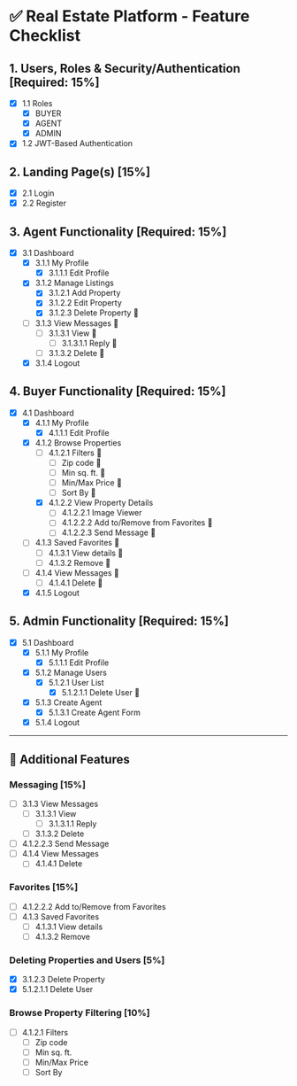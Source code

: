 # ✅ Real Estate Platform - Feature Checklist

## 1. Users, Roles & Security/Authentication [Required: 15%]
- [x] 1.1 Roles
  - [x] BUYER
  - [x] AGENT
  - [x] ADMIN
- [x] 1.2 JWT-Based Authentication

## 2. Landing Page(s) [15%]
- [x] 2.1 Login
- [x] 2.2 Register

## 3. Agent Functionality [Required: 15%]
- [x] 3.1 Dashboard
  - [x] 3.1.1 My Profile
    - [x] 3.1.1.1 Edit Profile
  - [x] 3.1.2 Manage Listings
    - [x] 3.1.2.1 Add Property
    - [x] 3.1.2.2 Edit Property
    - [x] 3.1.2.3 Delete Property 🎁
  - [ ] 3.1.3 View Messages 🎁
    - [ ] 3.1.3.1 View 🎁
      - [ ] 3.1.3.1.1 Reply 🎁
    - [ ] 3.1.3.2 Delete 🎁
  - [x] 3.1.4 Logout

## 4. Buyer Functionality [Required: 15%]
- [x] 4.1 Dashboard
  - [x] 4.1.1 My Profile
    - [x] 4.1.1.1 Edit Profile
  - [x] 4.1.2 Browse Properties
    - [ ] 4.1.2.1 Filters 🎁
      - [ ] Zip code 🎁
      - [ ] Min sq. ft. 🎁
      - [ ] Min/Max Price 🎁
      - [ ] Sort By 🎁
    - [x] 4.1.2.2 View Property Details
      - [ ] 4.1.2.2.1 Image Viewer
      - [ ] 4.1.2.2.2 Add to/Remove from Favorites 🎁
      - [ ] 4.1.2.2.3 Send Message 🎁
  - [ ] 4.1.3 Saved Favorites 🎁
    - [ ] 4.1.3.1 View details 🎁
    - [ ] 4.1.3.2 Remove 🎁
  - [ ] 4.1.4 View Messages 🎁
    - [ ] 4.1.4.1 Delete 🎁
  - [x] 4.1.5 Logout

## 5. Admin Functionality [Required: 15%]
- [x] 5.1 Dashboard
  - [x] 5.1.1 My Profile
    - [x] 5.1.1.1 Edit Profile
  - [x] 5.1.2 Manage Users
    - [x] 5.1.2.1 User List
      - [x] 5.1.2.1.1 Delete User 🎁
  - [x] 5.1.3 Create Agent
    - [x] 5.1.3.1 Create Agent Form
  - [x] 5.1.4 Logout

---

## 🔧 Additional Features

### Messaging [15%]
- [ ] 3.1.3 View Messages
  - [ ] 3.1.3.1 View
    - [ ] 3.1.3.1.1 Reply
  - [ ] 3.1.3.2 Delete
- [ ] 4.1.2.2.3 Send Message
- [ ] 4.1.4 View Messages
  - [ ] 4.1.4.1 Delete

### Favorites [15%]
- [ ] 4.1.2.2.2 Add to/Remove from Favorites
- [ ] 4.1.3 Saved Favorites
  - [ ] 4.1.3.1 View details
  - [ ] 4.1.3.2 Remove

### Deleting Properties and Users [5%]
- [x] 3.1.2.3 Delete Property
- [x] 5.1.2.1.1 Delete User

### Browse Property Filtering [10%]
- [ ] 4.1.2.1 Filters
  - [ ] Zip code
  - [ ] Min sq. ft.
  - [ ] Min/Max Price
  - [ ] Sort By
